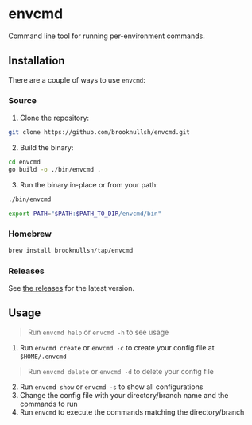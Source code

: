 # envcmd

Command line tool for running per-environment commands.

## Installation

There are a couple of ways to use `envcmd`:

### Source

1. Clone the repository:

```sh
git clone https://github.com/brooknullsh/envcmd.git
```

2. Build the binary:

```sh
cd envcmd
go build -o ./bin/envcmd .
```

3. Run the binary in-place or from your path:

```sh
./bin/envcmd
```

```sh
export PATH="$PATH:$PATH_TO_DIR/envcmd/bin"
```

### Homebrew

```sh
brew install brooknullsh/tap/envcmd
```

### Releases

See [the releases](https://github.com/brooknullsh/envcmd/releases) for the
latest version.

## Usage

> Run `envcmd help` or `envcmd -h` to see usage

1. Run `envcmd create` or `envcmd -c` to create your config file at
`$HOME/.envcmd`

> Run `envcmd delete` or `envcmd -d` to delete your config file

2. Run `envcmd show` or `envcmd -s` to show all configurations
3. Change the config file with your directory/branch name and the commands to
run
4. Run `envcmd` to execute the commands matching the directory/branch
